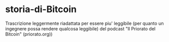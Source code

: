 # storia-di-Bitcoin
Trascrizione leggermente riadattata per essere piu' leggibile (per quanto un ingegnere possa rendere qualcosa leggibile) del podcast "Il Priorato del Bitcoin" (priorato.org))
